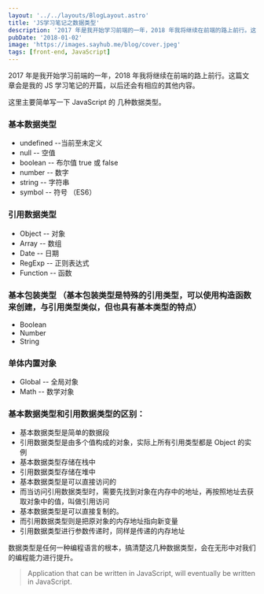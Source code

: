 ```yaml
---
layout: '../../layouts/BlogLayout.astro'
title: 'JS学习笔记之数据类型'
description: '2017 年是我开始学习前端的一年，2018 年我将继续在前端的路上前行。这篇文章会是我的JS 学习笔记的开篇，以后还会有相应的其他内容。这里主要简单写一下 JavaScript 的 几种数据类型。'
pubDate: '2018-01-02'
image: 'https://images.sayhub.me/blog/cover.jpeg'
tags: [front-end, JavaScript]
---
```


2017 年是我开始学习前端的一年，2018 年我将继续在前端的路上前行。这篇文章会是我的 JS 学习笔记的开篇，以后还会有相应的其他内容。

这里主要简单写一下 JavaScript 的 几种数据类型。

### 基本数据类型

- undefined --当前至未定义
- null -- 空值
- boolean -- 布尔值 true 或 false
- number -- 数字
- string -- 字符串
- symbol -- 符号 （ES6）

### 引用数据类型

- Object -- 对象
- Array -- 数组
- Date -- 日期
- RegExp -- 正则表达式
- Function -- 函数

### 基本包装类型 （基本包装类型是特殊的引用类型，可以使用构造函数来创建，与引用类型类似，但也具有基本类型的特点）

- Boolean
- Number
- String

### 单体内置对象

- Global -- 全局对象
- Math -- 数学对象

### 基本数据类型和引用数据类型的区别：

- 基本数据类型是简单的数据段
- 引用数据类型是由多个值构成的对象，实际上所有引用类型都是 Object 的实例
- 基本数据类型存储在栈中
- 引用数据类型存储在堆中
- 基本数据类型是可以直接访问的
- 而当访问引用数据类型时，需要先找到对象在内存中的地址，再按照地址去获取对象中的值，叫做引用访问
- 基本数据类型是可以直接复制的。
- 而引用数据类型则是把原对象的内存地址指向新变量
- 引用数据类型进行参数传递时，同样是传递的内存地址

数据类型是任何一种编程语言的根本，搞清楚这几种数据类型，会在无形中对我们的编程能力进行提升。

> Application that can be written in JavaScript, will eventually be written in JavaScript.
